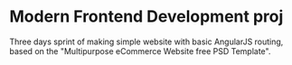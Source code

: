 Modern Frontend Development proj
==============================

Three days sprint of making simple website with basic AngularJS routing, based on the "Multipurpose eCommerce Website free PSD Template".

